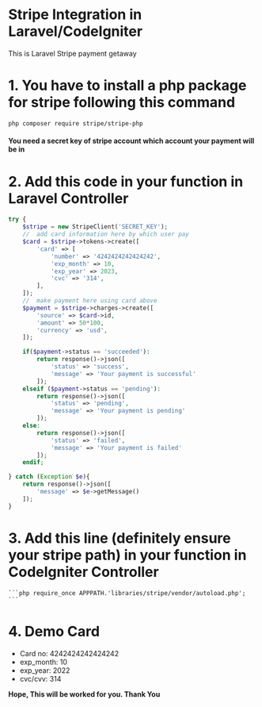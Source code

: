# Stripe Integration in Laravel/CodeIgniter
This is Laravel Stripe payment getaway
# 1. You have to install a php package for stripe following this command 
```php composer require stripe/stripe-php ```

<h4>You need a <b>secret key</b> of stripe account which account your payment will be in</h4>

# 2. Add this code in your function in Laravel Controller
```php
try {
    $stripe = new StripeClient('SECRET_KEY');
    //  add card information here by which user pay
    $card = $stripe->tokens->create([
        'card' => [
            'number' => '4242424242424242',
            'exp_month' => 10,
            'exp_year' => 2023,
            'cvc' => '314',
        ],
    ]);
    //  make payment here using card above
    $payment = $stripe->charges->create([
        'source' => $card->id,
        'amount' => 50*100,
        'currency' => 'usd',
    ]);

    if($payment->status == 'succeeded'):
        return response()->json([
            'status' => 'success',
            'message' => 'Your payment is successful'
        ]);
    elseif ($payment->status == 'pending'):
        return response()->json([
            'status' => 'pending',
            'message' => 'Your payment is pending'
        ]);
    else:
        return response()->json([
            'status' => 'failed',
            'message' => 'Your payment is failed'
        ]);
    endif;

} catch (Exception $e){
    return response()->json([
        'message' => $e->getMessage()
    ]);
}
```
# 3. Add this line (definitely ensure your stripe path) in your function in CodeIgniter Controller    
    ```php require_once APPPATH.'libraries/stripe/vendor/autoload.php'; ```
# 4. Demo Card
<ul>
    <li>Card no: 4242424242424242</li>
    <li>exp_month: 10</li>
    <li>exp_year: 2022</li>
    <li>cvc/cvv: 314</li>
</ul>


<strong>Hope, This will be worked for you. Thank You</strong>
